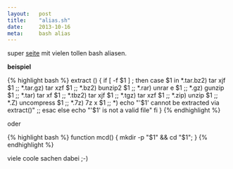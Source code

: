 ```yaml
---
layout:   post
title:    "alias.sh"
date:     2013-10-16
meta:     bash alias
---
```


super [seite](http://alias.sh) mit vielen tollen bash aliasen.

**beispiel**



{% highlight bash %}
extract () {
    if [ -f $1 ] ; then
      case $1 in
        *.tar.bz2)   tar xjf $1     ;;
        *.tar.gz)    tar xzf $1     ;;
        *.bz2)       bunzip2 $1     ;;
        *.rar)       unrar e $1     ;;
        *.gz)        gunzip $1      ;;
        *.tar)       tar xf $1      ;;
        *.tbz2)      tar xjf $1     ;;
        *.tgz)       tar xzf $1     ;;
        *.zip)       unzip $1       ;;
        *.Z)         uncompress $1  ;;
        *.7z)        7z x $1        ;;
        *)     echo "'$1' cannot be extracted via extract()" ;;
         esac
     else
         echo "'$1' is not a valid file"
     fi
}
{% endhighlight %}

oder

{% highlight bash %}
function mcd() {
  mkdir -p "$1" && cd "$1";
}
{% endhighlight %}

viele coole sachen dabei ;-)
